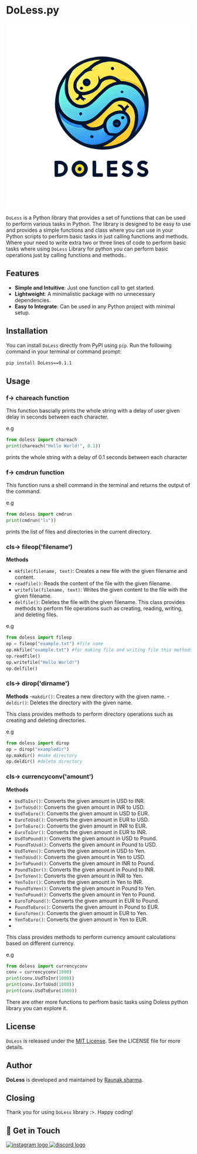 # DoLess.py
![Doless ss](https://github.com/CoderRony955/DoLess/blob/master/img/DoLess.png)

`DoLess` is a Python library that provides a set of functions that can be used to perform various tasks in Python.
The library is designed to be easy to use and provides a simple functions and class where you can use in your Python scripts to perform basic tasks in just calling functions and methods. Where your need to write extra two or three lines of code to perform basic tasks where using `DoLess` Library for python you can perform basic operations just by calling functions and methods..

## Features
- **Simple and Intuitive**: Just one function call to get started.
- **Lightweight**: A minimalistic package with no unnecessary dependencies.
- **Easy to Integrate**: Can be used in any Python project with minimal setup.

## Installation

You can install `DoLess` directly from PyPI using `pip`. Run the following command in your terminal or command prompt:

```bash
pip install DoLess==0.1.1
```
## Usage

### f-> chareach function
This function bascially prints the whole string with a delay of user given delay in seconds between each character.

e.g
```python
from doless import chareach
print(chareach("Hello World!", 0.1)) 
```
prints the whole string with a delay of 0.1 seconds between each character

### f-> cmdrun function
This function runs a shell command in the terminal and returns the output of the command.

e.g
```python
from doless import cmdrun
print(cmdrun("ls"))
```
prints the list of files and directories in the current directory.

### cls-> fileop('filename')
**Methods**
- `mkfile(filename, text)`: Creates a new file with the given filename and content.
- `readfile()`: Reads the content of the file with the given filename.
- `writefile(filename, text)`: Writes the given content to the file with the given filename.
- `delfile()`: Deletes the file with the given filename.
This class provides methods to perform file operations such as creating, reading, writing, and deleting files.

e.g
```python
from doless import fileop
op = fileop("example.txt") #file name
op.mkfile("example.txt") #for making file and writing file this methods take one argument which is file content or text
op.readfile()
op.writefile("Hello World!")
op.delfile()
```
### cls-> dirop('dirname')
**Methods**
-`makdir()`: Creates a new directory with the given name.
-`deldir()`: Deletes the directory with the given name.

This class provides methods to perform directory operations such as creating and deleting directories.

e.g
```python
from doless import dirop
op = dirop("exampledir")
op.makdir() #make directory
op.deldir() #delete directory
```
### cls-> currencyconv('amount')
**Methods**
- `UsdToInr()`: Converts the given amount in USD to INR.
- `InrToUsd()`: Converts the given amount in INR to USD.
- `UsdToEuro()`: Converts the given amount in USD to EUR.
- `EuroToUsd()`: Converts the given amount in EUR to USD.
- `InrToEuro()`: Converts the given amount in INR to EUR.
- `EuroToInr()`: Converts the given amount in EUR to INR.
- `UsdToPound()`: Converts the given amount in USD to Pound.
- `PoundToUsd()`: Converts the given amount in Pound to USD.
- `UsdToYen()`: Converts the given amount in USD to Yen.
- `YenToUsd()`: Converts the given amount in Yen to USD.
- `InrToPound()`: Converts the given amount in INR to Pound.
- `PoundToInr()`: Converts the given amount in Pound to INR.
- `InrToYen()`: Converts the given amount in INR to Yen.
- `YenToInr()`: Converts the given amount in Yen to INR.
- `PoundToYen()`: Converts the given amount in Pound to Yen.
- `YenToPound()`: Converts the given amount in Yen to Pound.
- `EuroToPound()`: Converts the given amount in EUR to Pound.
- `PoundToEuro()`: Converts the given amount in Pound to EUR.
- `EuroToYen()`: Converts the given amount in EUR to Yen.
- `YenToEuro()`: Converts the given amount in Yen to EUR.
- 
This class provides methods to perform currency amount calculations based on different currency.

e.g
```python
from doless import currencyconv
conv = currencyconv(1000)
print(conv.UsdToInr(1000))
print(conv.InrToUsd(1000))
print(conv.UsdToEuro(1000))
```
There are other more functions to perfrom basic tasks using Doless python library you can explore it.

## License
`DoLess` is released under the [MIT License](https://github.com/CoderRony955/DoLess/blob/master/LICENSE). See the LICENSE file for more details.


## Author
**DoLess** is developed and maintained by [Raunak sharma](https://github.com/CoderRony955).


## Closing
Thank you for using `DoLess` library :>. Happy coding!


## 📲 Get in Touch

<a href="https://www.instagram.com/__raunakk__/" target="_blank">
    <img src="https://img.shields.io/static/v1?message=Instagram&logo=instagram&label=&color=E4405F&logoColor=white&labelColor=&style=for-the-badge" height="35" alt="instagram logo"  />
  </a>
<a href="https://discord.gg/SK9k6mdzvP" target="_blank">
    <img src="https://img.shields.io/static/v1?message=Discord&logo=discord&label=&color=7289DA&logoColor=white&labelColor=&style=for-the-badge" height="35" alt="discord logo"  />
  </a>


